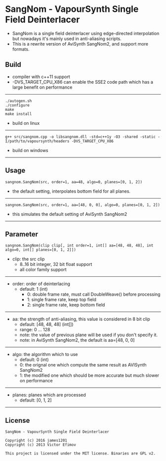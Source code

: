 # SangNom - VapourSynth Single Field Deinterlacer #

*   SangNom is a single field deinterlacer using edge-directed interpolation but nowadays it's mainly used in anti-aliasing scripts.
*   This is a rewrite version of AviSynth SangNom2, and support more formats.

## Build ##

*   compiler with c++11 support
*   -DVS_TARGET_CPU_X86 can enable the SSE2 code path which has a large benefit on performance
***

    ./autogen.sh
    ./configure
    make
    make install

*   build on linux
***

    g++ src/sangnom.cpp -o libsangnom.dll -std=c++1y -O3 -shared -static -I/path/to/vapoursynth/headers -DVS_TARGET_CPU_X86

*   build on windows
***

## Usage ##

    sangnom.SangNom(src, order=1, aa=48, algo=0, planes=[0, 1, 2])

*   the default setting, interpolates bottom field for all planes.
***

    sangnom.SangNom(src, order=1, aa=[48, 0, 0], algo=0, planes=[0, 1, 2])

*   this simulates the default setting of AviSynth SangNom2
***


## Parameter ##

    sangnom.SangNom(clip clip[, int order=1, int[] aa=[48, 48, 48], int algo=0, int[] planes=[0, 1, 2]])

*   clip: the src clip
    *   8..16 bit integer, 32 bit float support
    *   all color family support

***
*   order: order of deinterlacing
    *   default: 1 (int)
        *   0:  double frame rate, must call DoubleWeave() before processing
        *   1:  single frame rate, keep top field
        *   2:  single frame rate, keep bottom field

***
*   aa: the strength of anti-aliasing, this value is considered in 8 bit clip
    *   default: [48, 48, 48]  (int[])
    *   range: 0 ... 128
    *   note: the value of previous plane will be used if you don't specify it.
    *   note: in AviSynth SangNom2, the default is aa=[48, 0, 0]

***
*   algo: the algorithm which to use
    *   default: 0 (int)
    *   0: the orignal one which compute the same result as AVISynth SangNom2
    *   1: the modified one which should be more accurate but much slower on performance

***
*   planes: planes which are processed
    *   default: [0, 1, 2]

***

## License ##

    SangNom - VapourSynth Single Field Deinterlacer

    Copyright (c) 2016 james1201
    Copyright (c) 2013 Victor Efimov

    This project is licensed under the MIT license. Binaries are GPL v2.
